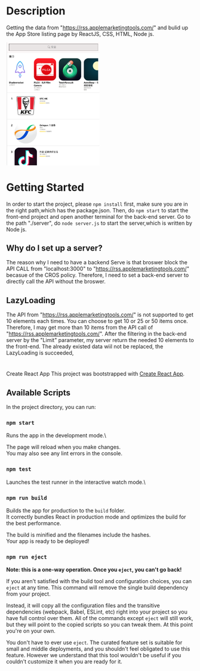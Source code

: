 # Description

 Getting the data from "https://rss.applemarketingtools.com/" and bulid up the App Store listing page by ReactJS, CSS, HTML, Node js.

<img src="public/preview.png" width="250"/>

# Getting Started

In order to start the project, please `npm install` first, make sure you are in the right path,which has the package.json.
Then, do `npm start` to start the front-end project and open another terminal for the back-end server.
Go to the path "./server", do `node server.js` to start the server,which is written by Node js.

## Why do I set up a server?

The reason why I need to have a backend Serve is that broswer block the API CALL from "localhost:3000" to
"https://rss.applemarketingtools.com/" becasue of the CROS policy. Therefore, I need to set a back-end server
to directly call the API without the broswer.

## LazyLoading

The API from "https://rss.applemarketingtools.com/" is not supported to get 10 elements each times. You
can choose to get 10 or 25 or 50 items once. Therefore, I may get more than 10 items from the API call of
"https://rss.applemarketingtools.com/". After the filtering in the back-end server by the "Limit" parameter,
my server return the needed 10 elements to the front-end. The already existed data wiil not be replaced,
the LazyLoading is succeeded,

#

Create React App
This project was bootstrapped with [Create React App](https://github.com/facebook/create-react-app).

## Available Scripts

In the project directory, you can run:

### `npm start`

Runs the app in the development mode.\

The page will reload when you make changes.\
You may also see any lint errors in the console.

### `npm test`

Launches the test runner in the interactive watch mode.\

### `npm run build`

Builds the app for production to the `build` folder.\
It correctly bundles React in production mode and optimizes the build for the best performance.

The build is minified and the filenames include the hashes.\
Your app is ready to be deployed!

### `npm run eject`

**Note: this is a one-way operation. Once you `eject`, you can't go back!**

If you aren't satisfied with the build tool and configuration choices, you can `eject` at any time. This command will remove the single build dependency from your project.

Instead, it will copy all the configuration files and the transitive dependencies (webpack, Babel, ESLint, etc) right into your project so you have full control over them. All of the commands except `eject` will still work, but they will point to the copied scripts so you can tweak them. At this point you're on your own.

You don't have to ever use `eject`. The curated feature set is suitable for small and middle deployments, and you shouldn't feel obligated to use this feature. However we understand that this tool wouldn't be useful if you couldn't customize it when you are ready for it.
